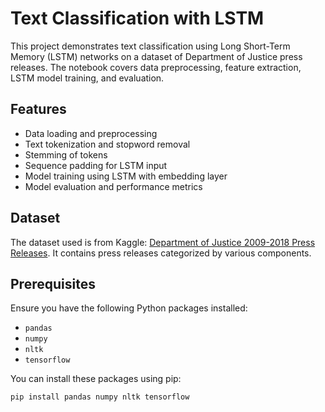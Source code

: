 # Text Classification with LSTM

This project demonstrates text classification using Long Short-Term Memory (LSTM) networks on a dataset of Department of Justice press releases. The notebook covers data preprocessing, feature extraction, LSTM model training, and evaluation.

## Features

- Data loading and preprocessing
- Text tokenization and stopword removal
- Stemming of tokens
- Sequence padding for LSTM input
- Model training using LSTM with embedding layer
- Model evaluation and performance metrics

## Dataset

The dataset used is from Kaggle: [Department of Justice 2009-2018 Press Releases](https://www.kaggle.com/datasets/jbencina/department-of-justice-20092018-press-releases). It contains press releases categorized by various components.

## Prerequisites

Ensure you have the following Python packages installed:

- `pandas`
- `numpy`
- `nltk`
- `tensorflow`

You can install these packages using pip:

```bash
pip install pandas numpy nltk tensorflow
